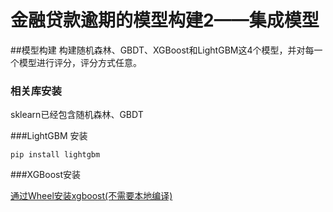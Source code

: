# 金融贷款逾期的模型构建2——集成模型
##模型构建
构建随机森林、GBDT、XGBoost和LightGBM这4个模型，并对每一个模型进行评分，评分方式任意。

### 相关库安装
sklearn已经包含随机森林、GBDT

###LightGBM 安装 
```
pip install lightgbm
```
###XGBoost安装

[通过Wheel安装xgboost(不需要本地编译)](https://www.lfd.uci.edu/~gohlke/pythonlibs/#xgboost)


